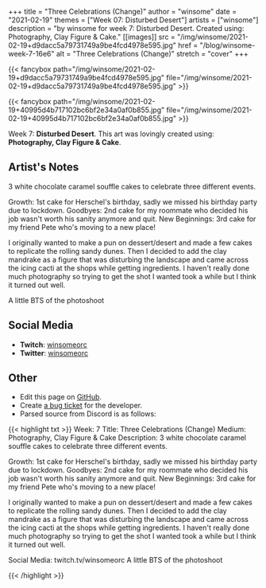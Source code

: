 +++
title =       "Three Celebrations (Change)"
author =      "winsome"
date =        "2021-02-19"
themes =      ["Week 07: Disturbed Desert"]
artists =     ["winsome"]
description = "by winsome for week 7: Disturbed Desert. Created using: Photography, Clay Figure & Cake."
[[images]]
              src = "/img/winsome/2021-02-19+d9dacc5a79731749a9be4fcd4978e595.jpg"
              href = "/blog/winsome-week-7-16e6"
              alt = "Three Celebrations (Change)"
              stretch = "cover"
+++


{{< fancybox path="/img/winsome/2021-02-19+d9dacc5a79731749a9be4fcd4978e595.jpg" file="/img/winsome/2021-02-19+d9dacc5a79731749a9be4fcd4978e595.jpg" >}}

{{< fancybox path="/img/winsome/2021-02-19+40995d4b717102bc6bf2e34a0af0b855.jpg" file="/img/winsome/2021-02-19+40995d4b717102bc6bf2e34a0af0b855.jpg" >}}


Week 7: **Disturbed Desert**. This art was lovingly created using: **Photography, Clay Figure & Cake**.

## Artist's Notes

3 white chocolate caramel souffle cakes to celebrate three different events.

Growth: 1st cake for Herschel's birthday, sadly we missed his birthday party due to lockdown.
Goodbyes: 2nd cake for my roommate who decided his job wasn't worth his sanity anymore and quit.
New Beginnings: 3rd cake for my friend Pete who's moving to a new place!

I originally wanted to make a pun on dessert/desert and made a few cakes to replicate the rolling sandy dunes. Then I decided to add the clay mandrake as a figure that was disturbing the landscape and came across the icing cacti at the shops while getting ingredients. I haven't really done much photography so trying to get the shot I wanted took a while but I think it turned out well.

A little BTS of the photoshoot

## Social Media

- **Twitch**: <a href='https://twitch.tv/winsomeorc' target='_blank'>winsomeorc</a>
- **Twitter**: <a href='https://twitter.com/winsomeorc' target='_blank'>winsomeorc</a>


## Other

- Edit this page on [GitHub](https://github.com/teaminkling/web-refresh/edit/main/blog/content/blog/winsome-week-7-16e6.md).
- Create [a bug ticket](https://github.com/teaminkling/web-refresh/issues/new?assignees=&labels=bug&template=problem-report.md&title=) for the developer.
- Parsed source from Discord is as follows:

{{< highlight txt >}}
Week: 7
Title: Three Celebrations (Change)
Medium: Photography, Clay Figure & Cake
Description: 3 white chocolate caramel souffle cakes to celebrate three different events.

Growth: 1st cake for Herschel's birthday, sadly we missed his birthday party due to lockdown.
Goodbyes: 2nd cake for my roommate who decided his job wasn't worth his sanity anymore and quit.
New Beginnings: 3rd cake for my friend Pete who's moving to a new place!

I originally wanted to make a pun on dessert/desert and made a few cakes to replicate the rolling sandy dunes. Then I decided to add the clay mandrake as a figure that was disturbing the landscape and came across the icing cacti at the shops while getting ingredients. I haven't really done much photography so trying to get the shot I wanted took a while but I think it turned out well.

Social Media: twitch.tv/winsomeorc
A little BTS of the photoshoot

{{< /highlight >}}